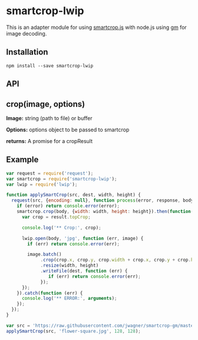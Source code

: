 # smartcrop-lwip

This is an adapter module for using [smartcrop.js](https://github.com/jwagner/smartcrop.js)
with node.js using [gm](https://github.com/EyalAr/lwip) for image decoding.

## Installation
```
npm install --save smartcrop-lwip
```

## API

## crop(image, options)

**Image:** string (path to file) or buffer

**Options:** options object to be passed to smartcrop

**returns:** A promise for a cropResult

## Example

```javascript
var request = require('request');
var smartcrop = require('smartcrop-lwip');
var lwip = require('lwip');

function applySmartCrop(src, dest, width, height) {
  request(src, {encoding: null}, function process(error, response, body) {
    if (error) return console.error(error);
    smartcrop.crop(body, {width: width, height: height}).then(function(result) {
      var crop = result.topCrop;

      console.log('** Crop:', crop);

      lwip.open(body, 'jpg', function (err, image) {
        if (err) return console.error(err);

        image.batch()
             .crop(crop.x, crop.y, crop.width + crop.x, crop.y + crop.height)
             .resize(width, height)
             .writeFile(dest, function (err) {
                if (err) return console.error(err);
             });
      });
    }).catch(function (err) {
      console.log('** ERROR:', arguments);
    });
  });
}

var src = 'https://raw.githubusercontent.com/jwagner/smartcrop-gm/master/test/flower.jpg';
applySmartCrop(src, 'flower-square.jpg', 128, 128);

```

